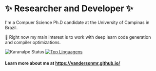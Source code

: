 # ✨ Researcher and Developer ✨

I'm a Compuer Science Ph.D candidate at the University of Campinas in Brazil. 

🤔 Right now my main interest is to work with deep learn code generation and compiler optimizations.

![Karanalpe Status](https://github-readme-stats.vercel.app/api?username=vandersonmr&show_icons=true)
[![Top Linguagens](https://github-readme-stats.vercel.app/api/top-langs/?username=vandersonmr&layout=compact)](https://github.com/anuraghazra/github-readme-stats)

#### Learn more about me at https://vandersonmr.github.io/
<!--
**vandersonmr/vandersonmr** is a ✨ _special_ ✨ repository because its `README.md` (this file) appears on your GitHub profile.

Here are some ideas to get you started:

- 🔭 I’m currently working on ...
- 🌱 I’m currently learning ...
- 👯 I’m looking to collaborate on ...
- 🤔 I’m looking for help with ...
- 💬 Ask me about ...
- 📫 How to reach me: ...
- 😄 Pronouns: ...
- ⚡ Fun fact: ...
-->

